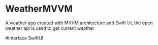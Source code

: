 #  WeatherMVVM
A weather app created with MVVM architecture and Swift UI, the open weather api is used to get current weather


#Interface SwiftUI


